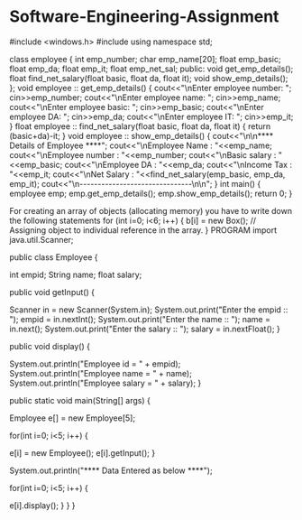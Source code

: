 # Software-Engineering-Assignment

#include <windows.h> #include <iostream>  using namespace std; 
 
 class employee { 	int   emp_number; 	char  emp_name[20]; 	float emp_basic; 	float emp_da; 	float emp_it; 	float emp_net_sal;  	public:  		void get_emp_details(); 		float find_net_salary(float basic, float da, float it); 		void show_emp_details(); };  void employee :: get_emp_details() { 	cout<<"\nEnter employee number: "; 	cin>>emp_number; 	cout<<"\nEnter employee name: "; 	cin>>emp_name; 	cout<<"\nEnter employee basic: "; 	cin>>emp_basic; 	cout<<"\nEnter employee DA: "; 	cin>>emp_da; 	cout<<"\nEnter employee IT: "; 	cin>>emp_it; }  float employee :: find_net_salary(float basic, float da, float it) {     return (basic+da)-it; }  void employee :: show_emp_details() { 	cout<<"\n\n**** Details of  Employee ****"; 	cout<<"\nEmployee Name      :  "<<emp_name; 	cout<<"\nEmployee number    :  "<<emp_number; 	cout<<"\nBasic salary       :  "<<emp_basic; 	cout<<"\nEmployee DA        :  "<<emp_da; 	cout<<"\nIncome Tax         :  "<<emp_it; 	cout<<"\nNet Salary         :  "<<find_net_salary(emp_basic, emp_da, emp_it); 	cout<<"\n-------------------------------\n\n"; }   int main() {     employee emp;          emp.get_emp_details();     emp.show_emp_details();      return 0; }


For creating an array of objects (allocating memory) you have to write down the following statements
for (int i=0; i<6; i++) {
 b[i]  = new  Box();
 // Assigning object to individual reference in the array.
}
PROGRAM
import java.util.Scanner;
 
public class Employee {
 
 int empid;
 String name;
 float salary;
 
 public void getInput() {
 
  Scanner in = new Scanner(System.in);
  System.out.print("Enter the empid :: ");
  empid = in.nextInt();
  System.out.print("Enter the name :: ");
  name = in.next();
  System.out.print("Enter the salary :: ");
  salary = in.nextFloat();
 }
 
 public void display() {
  
  System.out.println("Employee id = " + empid);
  System.out.println("Employee name = " + name);
  System.out.println("Employee salary = " + salary);
 }
 
 public static void main(String[] args) {
 
  Employee e[] = new Employee[5];
  
  for(int i=0; i<5; i++) {
   
   e[i] = new Employee();
   e[i].getInput();
  }
  
  System.out.println("**** Data Entered as below ****");
  
  for(int i=0; i<5; i++) {
   
   e[i].display();
  }
 }
}
